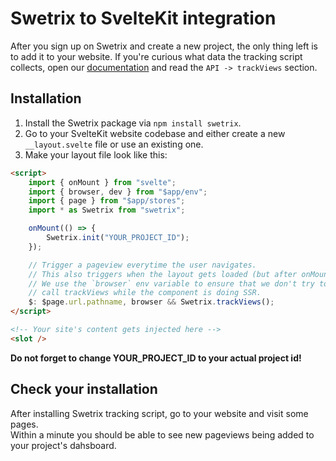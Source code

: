 # Swetrix to SvelteKit integration
After you sign up on Swetrix and create a new project, the only thing left is to add it to your website.
If you're curious what data the tracking script collects, open our [documentation](https://swetrix.com/docs#docs-tv) and read the `API -> trackViews` section.

## Installation
1. Install the Swetrix package via `npm install swetrix`.
2. Go to your SvelteKit website codebase and either create a new `__layout.svelte` file or use an existing one.
3. Make your layout file look like this:
```html
<script>
    import { onMount } from "svelte";
    import { browser, dev } from "$app/env";
    import { page } from "$app/stores";
    import * as Swetrix from "swetrix";

    onMount(() => {
        Swetrix.init("YOUR_PROJECT_ID");
    });

    // Trigger a pageview everytime the user navigates.
    // This also triggers when the layout gets loaded (but after onMount).
    // We use the `browser` env variable to ensure that we don't try to 
    // call trackViews while the component is doing SSR.
    $: $page.url.pathname, browser && Swetrix.trackViews();
</script>

<!-- Your site's content gets injected here -->
<slot />
```

**Do not forget to change YOUR_PROJECT_ID to your actual project id!**

## Check your installation
After installing Swetrix tracking script, go to your website and visit some pages.\
Within a minute you should be able to see new pageviews being added to your project's dahsboard.
